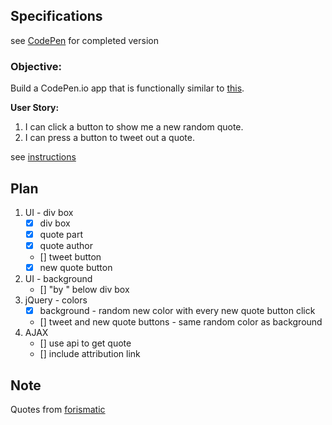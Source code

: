 ## Specifications

see [CodePen](#) for completed version


### Objective:
Build a CodePen.io app that is functionally similar to [this](https://codepen.io/FreeCodeCamp/full/ONjoLe/).

**User Story:**  

1. I can click a button to show me a new random quote.
2. I can press a button to tweet out a quote.

see [instructions](https://www.freecodecamp.com/challenges/build-a-random-quote-machine)


## Plan
1. UI - div box
    - [X] div box
    - [X] quote part
    - [X] quote author
    - [] tweet button
    - [X] new quote button
2. UI - background
    - [] "by <name>" below div box
3. jQuery - colors
    - [X] background - random new color with every new quote button click
    - [] tweet and new quote buttons - same random color as background
4. AJAX
    - [] use api to get quote
    - [] include attribution link

## Note
Quotes from [forismatic](http://forismatic.com/en/api/)

